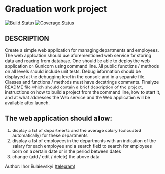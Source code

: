 # Graduation work project

[![Build Status](https://travis-ci.org/traumgedanken/grow_project.svg?branch=master)](https://travis-ci.org/traumgedanken/grow_project)
[![Coverage Status](https://coveralls.io/repos/github/traumgedanken/grow_project/badge.svg?branch=master)](https://coveralls.io/github/traumgedanken/grow_project?branch=master)
## DESCRIPTION
Create a simple web application for managing departments and employees. The web application should use aforementioned web service for storing data and reading from database. One should be able to deploy the web application on Gunicorn using command line. All public functions / methods on all levels should include unit tests. Debug information should be displayed at the debugging level in the console and in a separate file. Classes and functions / methods must have docstrings comments. Finalyze README file which should contain a brief description of the project, instructions on how to build a project from the command line, how to start it, and at what addresses the Web service and the Web application will be available after launch.

## The web application should allow:

1. display a list of departments and the average salary (calculated automatically) for these departments
2. display a list of employees in the departments with an indication of the salary for each employee and a search field to search for employees born on a certain date or in the period between dates
3. change (add / edit / delete) the above data

Author: Ihor Bulaievskyi ([telegram](https://t.me/traumgedanken))


